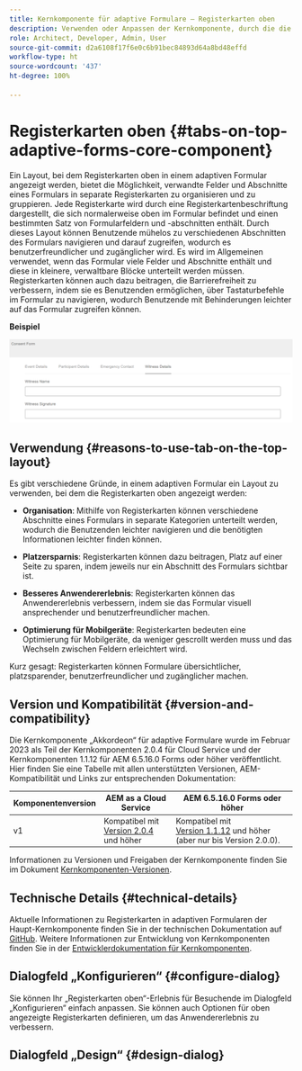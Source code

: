 ```yaml
---
title: Kernkomponente für adaptive Formulare – Registerkarten oben
description: Verwenden oder Anpassen der Kernkomponente, durch die die Registerkarten in adaptiven Formularen oben angezeigt werden.
role: Architect, Developer, Admin, User
source-git-commit: d2a6108f17f6e0c6b91bec84893d64a8bd48effd
workflow-type: ht
source-wordcount: '437'
ht-degree: 100%

---
```



# Registerkarten oben {#tabs-on-top-adaptive-forms-core-component}

Ein Layout, bei dem Registerkarten oben in einem adaptiven Formular angezeigt werden, bietet die Möglichkeit, verwandte Felder und Abschnitte eines Formulars in separate Registerkarten zu organisieren und zu gruppieren. Jede Registerkarte wird durch eine Registerkartenbeschriftung dargestellt, die sich normalerweise oben im Formular befindet und einen bestimmten Satz von Formularfeldern und -abschnitten enthält. Durch dieses Layout können Benutzende mühelos zu verschiedenen Abschnitten des Formulars navigieren und darauf zugreifen, wodurch es benutzerfreundlicher und zugänglicher wird. Es wird im Allgemeinen verwendet, wenn das Formular viele Felder und Abschnitte enthält und diese in kleinere, verwaltbare Blöcke unterteilt werden müssen. Registerkarten können auch dazu beitragen, die Barrierefreiheit zu verbessern, indem sie es Benutzenden ermöglichen, über Tastaturbefehle im Formular zu navigieren, wodurch Benutzende mit Behinderungen leichter auf das Formular zugreifen können.

**Beispiel**

![](/help/adaptive-forms/assets/tabs.png)

## Verwendung {#reasons-to-use-tab-on-the-top-layout}

Es gibt verschiedene Gründe, in einem adaptiven Formular ein Layout zu verwenden, bei dem die Registerkarten oben angezeigt werden:

* **Organisation**: Mithilfe von Registerkarten können verschiedene Abschnitte eines Formulars in separate Kategorien unterteilt werden, wodurch die Benutzenden leichter navigieren und die benötigten Informationen leichter finden können.

* **Platzersparnis**: Registerkarten können dazu beitragen, Platz auf einer Seite zu sparen, indem jeweils nur ein Abschnitt des Formulars sichtbar ist.

* **Besseres Anwendererlebnis**: Registerkarten können das Anwendererlebnis verbessern, indem sie das Formular visuell ansprechender und benutzerfreundlicher machen.

* **Optimierung für Mobilgeräte**: Registerkarten bedeuten eine Optimierung für Mobilgeräte, da weniger gescrollt werden muss und das Wechseln zwischen Feldern erleichtert wird.

Kurz gesagt: Registerkarten können Formulare übersichtlicher, platzsparender, benutzerfreundlicher und zugänglicher machen.

## Version und Kompatibilität {#version-and-compatibility}

Die Kernkomponente „Akkordeon“ für adaptive Formulare wurde im Februar 2023 als Teil der Kernkomponenten 2.0.4 für Cloud Service und der Kernkomponenten 1.1.12 für AEM 6.5.16.0 Forms oder höher veröffentlicht. Hier finden Sie eine Tabelle mit allen unterstützten Versionen, AEM-Kompatibilität und Links zur entsprechenden Dokumentation:

| Komponentenversion | AEM as a Cloud Service | AEM 6.5.16.0 Forms oder höher |
|---|---|---|
| v1 | Kompatibel mit<br>[Version 2.0.4](/help/adaptive-forms/version.md) und höher | Kompatibel mit<br>[Version 1.1.12](/help/adaptive-forms/version.md) und höher (aber nur bis Version 2.0.0). |

Informationen zu Versionen und Freigaben der Kernkomponente finden Sie im Dokument [Kernkomponenten-Versionen](/help/adaptive-forms/version.md).

<!-- ## Sample Component Output {#sample-component-output}

To experience the Accordion Component as well as see examples of its configuration options as well as HTML and JSON output, visit the [Component Library](https://adobe.com/go/aem_cmp_library_accordion). -->

## Technische Details {#technical-details}

Aktuelle Informationen zu Registerkarten in adaptiven Formularen der Haupt-Kernkomponente finden Sie in der technischen Dokumentation auf [GitHub](https://github.com/adobe/aem-core-forms-components/tree/master/ui.af.apps/src/main/content/jcr_root/apps/core/fd/components/form/tabsontop/v1/tabsontop). Weitere Informationen zur Entwicklung von Kernkomponenten finden Sie in der [Entwicklerdokumentation für Kernkomponenten](/help/developing/overview.md).

## Dialogfeld „Konfigurieren“ {#configure-dialog}

Sie können Ihr „Registerkarten oben“-Erlebnis für Besuchende im Dialogfeld „Konfigurieren“ einfach anpassen. Sie können auch Optionen für oben angezeigte Registerkarten definieren, um das Anwendererlebnis zu verbessern.

## Dialogfeld „Design“ {#design-dialog}
